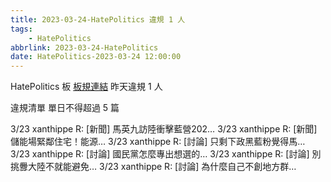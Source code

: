 ```yaml
---
title: 2023-03-24-HatePolitics 違規 1 人
tags:
    - HatePolitics
abbrlink: 2023-03-24-HatePolitics
date: HatePolitics-2023-03-24 12:00:00
---
```

HatePolitics 板 [板規連結](https://www.ptt.cc/bbs/HatePolitics/M.1617115262.A.D60.html)
昨天違規 1 人
<!-- more -->

違規清單
單日不得超過 5 篇

3/23 xanthippe R: [新聞] 馬英九訪陸衝擊藍營202…
3/23 xanthippe R: [新聞] 儲能場緊鄰住宅！能源…
3/23 xanthippe R: [討論] 只剩下政黑藍粉覺得馬…
3/23 xanthippe R: [討論] 國民黨怎麼專出想選的…
3/23 xanthippe R: [討論] 別挑釁大陸不就能避免…
3/23 xanthippe R: [討論] 為什麼自己不創地方群…